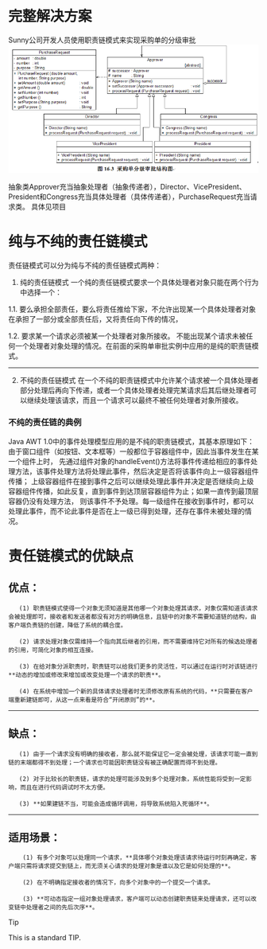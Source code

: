 # 完整解决方案
Sunny公司开发人员使用职责链模式来实现采购单的分级审批
![img.png](采购单真实项目设计图.png)

抽象类Approver充当抽象处理者（抽象传递者），Director、VicePresident、President和Congress充当具体处理者（具体传递者），PurchaseRequest充当请求类。
具体见项目

# 纯与不纯的责任链模式
责任链模式可以分为纯与不纯的责任链模式两种：

1. 纯的责任链模式
一个纯的责任链模式要求一个具体处理者对象只能在两个行为中选择一个： 

1.1. 要么承担全部责任，要么将责任推给下家，不允许出现某一个具体处理者对象在承担了一部分或全部责任后，又将责任向下传的情况，

1.2. 要求某一个请求必须被某一个处理者对象所接收。 不能出现某个请求未被任何一个处理者对象处理的情况。在前面的采购单审批实例中应用的是纯的职责链模式。

---
2. 不纯的责任链模式
   在一个不纯的职责链模式中允许某个请求被一个具体处理者部分处理后再向下传递，或者一个具体处理者处理完某请求后其后继处理者可以继续处理该请求，而且一个请求可以最终不被任何处理者对象所接收。

### 不纯的责任链的典例
Java AWT 1.0中的事件处理模型应用的是不纯的职责链模式，其基本原理如下：由于窗口组件（如按钮、文本框等）一般都位于容器组件中，因此当事件发生在某一个组件上时，
先通过组件对象的handleEvent()方法将事件传递给相应的事件处理方法，该事件处理方法将处理此事件，然后决定是否将该事件向上一级容器组件传播；
上级容器组件在接到事件之后可以继续处理此事件并决定是否继续向上级容器组件传播，如此反复，直到事件到达顶层容器组件为止；如果一直传到最顶层容器仍没有处理方法，
则该事件不予处理。每一级组件在接收到事件时，都可以处理此事件，而不论此事件是否在上一级已得到处理，还存在事件未被处理的情况。


# 责任链模式的优缺点
## 优点：
       (1) 职责链模式使得一个对象无须知道是其他哪一个对象处理其请求，对象仅需知道该请求会被处理即可，接收者和发送者都没有对方的明确信息，且链中的对象不需要知道链的结构，由客户端负责链的创建，降低了系统的耦合度。

       (2) 请求处理对象仅需维持一个指向其后继者的引用，而不需要维持它对所有的候选处理者的引用，可简化对象的相互连接。

       (3) 在给对象分派职责时，职责链可以给我们更多的灵活性，可以通过在运行时对该链进行**动态的增加或修改来增加或改变处理一个请求的职责**。

       (4) 在系统中增加一个新的具体请求处理者时无须修改原有系统的代码，**只需要在客户端重新建链即可，从这一点来看是符合“开闭原则”的**。

---
## 缺点：
       (1) 由于一个请求没有明确的接收者，那么就不能保证它一定会被处理，该请求可能一直到链的末端都得不到处理；一个请求也可能因职责链没有被正确配置而得不到处理。

       (2) 对于比较长的职责链，请求的处理可能涉及到多个处理对象，系统性能将受到一定影响，而且在进行代码调试时不太方便。

       (3) **如果建链不当，可能会造成循环调用，将导致系统陷入死循环**。


---
## 适用场景：
        (1) 有多个对象可以处理同一个请求，**具体哪个对象处理该请求待运行时刻再确定，客户端只需将请求提交到链上，而无须关心请求的处理对象是谁以及它是如何处理的**。

        (2) 在不明确指定接收者的情况下，向多个对象中的一个提交一个请求。

        (3) **可动态指定一组对象处理请求，客户端可以动态创建职责链来处理请求，还可以改变链中处理者之间的先后次序**。 



>[!TIP]
>
>This is a standard TIP.








